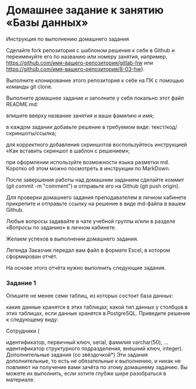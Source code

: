 # Домашнее задание к занятию «Базы данных»
Инструкция по выполнению домашнего задания

Сделайте fork репозитория c шаблоном решения к себе в Github и переименуйте его по названию или номеру занятия, например, https://github.com/имя-вашего-репозитория/gitlab-hw или https://github.com/имя-вашего-репозитория/8-03-hw).

Выполните клонирование этого репозитория к себе на ПК с помощью команды git clone.

Выполните домашнее задание и заполните у себя локально этот файл README.md:

впишите вверху название занятия и ваши фамилию и имя;

в каждом задании добавьте решение в требуемом виде: текст/код/скриншоты/ссылка;

для корректного добавления скриншотов воспользуйтесь инструкцией «Как вставить скриншот в шаблон с решением»;

при оформлении используйте возможности языка разметки md. Коротко об этом можно посмотреть в инструкции по MarkDown.

После завершения работы над домашним заданием сделайте коммит (git commit -m "comment") и отправьте его на Github (git push origin).

Для проверки домашнего задания преподавателем в личном кабинете прикрепите и отправьте ссылку на решение в виде md-файла в вашем Github.

Любые вопросы задавайте в чате учебной группы и/или в разделе «Вопросы по заданию» в личном кабинете.

Желаем успехов в выполнении домашнего задания.

Легенда
Заказчик передал вам файл в формате Excel, в котором сформирован отчёт.

На основе этого отчёта нужно выполнить следующие задания.

### Задание 1
Опишите не менее семи таблиц, из которых состоит база данных:

какие данные хранятся в этих таблицах;
какой тип данных у столбцов в этих таблицах, если данные хранятся в PostgreSQL.
Приведите решение к следующему виду:

Сотрудники (

идентификатор, первичный ключ, serial,
фамилия varchar(50),
...
идентификатор структурного подразделения, внешний ключ, integer).
Дополнительные задания (со звёздочкой*)
Эти задания дополнительные, то есть не обязательные к выполнению, и никак не повлияют на получение вами зачёта по этому домашнему заданию. Вы можете их выполнить, если хотите глубже шире разобраться в материале.
